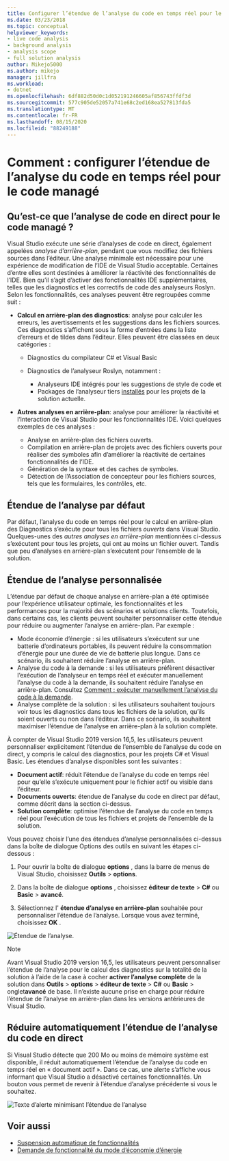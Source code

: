 ```yaml
---
title: Configurer l’étendue de l’analyse du code en temps réel pour le code managé
ms.date: 03/23/2018
ms.topic: conceptual
helpviewer_keywords:
- live code analysis
- background analysis
- analysis scope
- full solution analysis
author: Mikejo5000
ms.author: mikejo
manager: jillfra
ms.workload:
- dotnet
ms.openlocfilehash: 6df882d50d0c1d052191246605af856743ffdf3d
ms.sourcegitcommit: 577c905de52057a741e68c2ed168ea527813fda5
ms.translationtype: MT
ms.contentlocale: fr-FR
ms.lasthandoff: 08/15/2020
ms.locfileid: "88249188"
---
```

# <a name="how-to-configure-live-code-analysis-scope-for-managed-code"></a>Comment : configurer l’étendue de l’analyse du code en temps réel pour le code managé

## <a name="what-is-live-code-analysis-for-managed-code"></a>Qu’est-ce que l’analyse de code en direct pour le code managé ?
Visual Studio exécute une série d’analyses de code en direct, également appelées *analyse d’arrière-plan*, pendant que vous modifiez des fichiers sources dans l’éditeur. Une analyse minimale est nécessaire pour une expérience de modification de l’IDE de Visual Studio acceptable. Certaines d’entre elles sont destinées à améliorer la réactivité des fonctionnalités de l’IDE. Bien qu’il s’agit d’activer des fonctionnalités IDE supplémentaires, telles que les diagnostics et les correctifs de code des analyseurs Roslyn. Selon les fonctionnalités, ces analyses peuvent être regroupées comme suit :

- **Calcul en arrière-plan des diagnostics**: analyse pour calculer les erreurs, les avertissements et les suggestions dans les fichiers sources. Ces diagnostics s’affichent sous la forme d’entrées dans la liste d’erreurs et de tildes dans l’éditeur. Elles peuvent être classées en deux catégories :
  - Diagnostics du compilateur C# et Visual Basic
  - Diagnostics de l’analyseur Roslyn, notamment :

    - Analyseurs IDE intégrés pour les suggestions de style de code et
    - Packages de l’analyseur tiers [installés](./install-roslyn-analyzers.md) pour les projets de la solution actuelle.

- **Autres analyses en arrière-plan**: analyse pour améliorer la réactivité et l’interaction de Visual Studio pour les fonctionnalités IDE. Voici quelques exemples de ces analyses :
  - Analyse en arrière-plan des fichiers ouverts.
  - Compilation en arrière-plan de projets avec des fichiers ouverts pour réaliser des symboles afin d’améliorer la réactivité de certaines fonctionnalités de l’IDE.
  - Génération de la syntaxe et des caches de symboles.
  - Détection de l’Association de concepteur pour les fichiers sources, tels que les formulaires, les contrôles, etc.

## <a name="default-analysis-scope"></a>Étendue de l’analyse par défaut

Par défaut, l’analyse du code en temps réel pour le calcul en arrière-plan des Diagnostics s’exécute pour tous les fichiers _ouverts_ dans Visual Studio. Quelques-unes des _autres analyses en arrière-plan_ mentionnées ci-dessus s’exécutent pour tous les projets, qui ont au moins un fichier ouvert. Tandis que peu d’analyses en arrière-plan s’exécutent pour l’ensemble de la solution.

## <a name="custom-analysis-scope"></a>Étendue de l’analyse personnalisée

L’étendue par défaut de chaque analyse en arrière-plan a été optimisée pour l’expérience utilisateur optimale, les fonctionnalités et les performances pour la majorité des scénarios et solutions clients. Toutefois, dans certains cas, les clients peuvent souhaiter personnaliser cette étendue pour réduire ou augmenter l’analyse en arrière-plan. Par exemple :

- Mode économie d’énergie : si les utilisateurs s’exécutent sur une batterie d’ordinateurs portables, ils peuvent réduire la consommation d’énergie pour une durée de vie de batterie plus longue. Dans ce scénario, ils souhaitent réduire l’analyse en arrière-plan.
- Analyse du code à la demande : si les utilisateurs préfèrent désactiver l’exécution de l’analyseur en temps réel et exécuter manuellement l’analyse du code à la demande, ils souhaitent réduire l’analyse en arrière-plan. Consultez [Comment : exécuter manuellement l’analyse du code à la demande](./how-to-run-code-analysis-manually-for-managed-code.md).
- Analyse complète de la solution : si les utilisateurs souhaitent toujours voir tous les diagnostics dans tous les fichiers de la solution, qu’ils soient ouverts ou non dans l’éditeur. Dans ce scénario, ils souhaitent maximiser l’étendue de l’analyse en arrière-plan à la solution complète.

À compter de Visual Studio 2019 version 16,5, les utilisateurs peuvent personnaliser explicitement l’étendue de l’ensemble de l’analyse du code en direct, y compris le calcul des diagnostics, pour les projets C# et Visual Basic. Les étendues d’analyse disponibles sont les suivantes :

- **Document actif**: réduit l’étendue de l’analyse du code en temps réel pour qu’elle s’exécute uniquement pour le fichier actif ou visible dans l’éditeur.
- **Documents ouverts**: étendue de l’analyse du code en direct par défaut, comme décrit dans la section ci-dessus.
- **Solution complète**: optimise l’étendue de l’analyse du code en temps réel pour l’exécution de tous les fichiers et projets de l’ensemble de la solution.

Vous pouvez choisir l’une des étendues d’analyse personnalisées ci-dessus dans la boîte de dialogue Options des outils en suivant les étapes ci-dessous :

1. Pour ouvrir la boîte de dialogue **options** , dans la barre de menus de Visual Studio, choisissez **Outils**  >  **options**.

2. Dans la boîte de dialogue **options** , choisissez **éditeur de texte**  >  **C#** ou **Basic**  >  **avancé**.

3. Sélectionnez l' **étendue d’analyse en arrière-plan** souhaitée pour personnaliser l’étendue de l’analyse. Lorsque vous avez terminé, choisissez **OK** .

![Étendue de l’analyse.](./media/background-analysis-scope.png)

> [!NOTE]
> Avant Visual Studio 2019 version 16,5, les utilisateurs peuvent personnaliser l’étendue de l’analyse pour le calcul des diagnostics sur la totalité de la solution à l’aide de la case à cocher **activer l’analyse complète** de la solution dans **Outils**  >  **options**  >  **éditeur de texte**  >  **C#** ou **Basic**  >  onglet**avancé** de base. Il n’existe aucune prise en charge pour réduire l’étendue de l’analyse en arrière-plan dans les versions antérieures de Visual Studio.

## <a name="automatically-minimize-live-code-analysis-scope"></a>Réduire automatiquement l’étendue de l’analyse du code en direct

Si Visual Studio détecte que 200 Mo ou moins de mémoire système est disponible, il réduit automatiquement l’étendue de l’analyse du code en temps réel en « document actif ». Dans ce cas, une alerte s’affiche vous informant que Visual Studio a désactivé certaines fonctionnalités. Un bouton vous permet de revenir à l’étendue d’analyse précédente si vous le souhaitez.

![Texte d’alerte minimisant l’étendue de l’analyse](./media/fsa_alert.png)

## <a name="see-also"></a>Voir aussi

- [Suspension automatique de fonctionnalités](./automatic-feature-suspension.md)
- [Demande de fonctionnalité du mode d’économie d’énergie](https://github.com/dotnet/roslyn/issues/38429)

